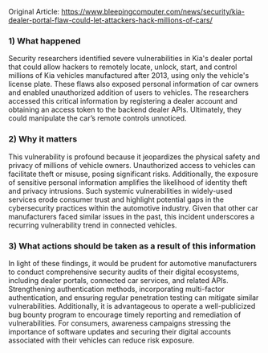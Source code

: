 Original Article: https://www.bleepingcomputer.com/news/security/kia-dealer-portal-flaw-could-let-attackers-hack-millions-of-cars/

### 1) What happened

Security researchers identified severe vulnerabilities in Kia's dealer portal that could allow hackers to remotely locate, unlock, start, and control millions of Kia vehicles manufactured after 2013, using only the vehicle's license plate. These flaws also exposed personal information of car owners and enabled unauthorized addition of users to vehicles. The researchers accessed this critical information by registering a dealer account and obtaining an access token to the backend dealer APIs. Ultimately, they could manipulate the car’s remote controls unnoticed.

### 2) Why it matters

This vulnerability is profound because it jeopardizes the physical safety and privacy of millions of vehicle owners. Unauthorized access to vehicles can facilitate theft or misuse, posing significant risks. Additionally, the exposure of sensitive personal information amplifies the likelihood of identity theft and privacy intrusions. Such systemic vulnerabilities in widely-used services erode consumer trust and highlight potential gaps in the cybersecurity practices within the automotive industry. Given that other car manufacturers faced similar issues in the past, this incident underscores a recurring vulnerability trend in connected vehicles.

### 3) What actions should be taken as a result of this information

In light of these findings, it would be prudent for automotive manufacturers to conduct comprehensive security audits of their digital ecosystems, including dealer portals, connected car services, and related APIs. Strengthening authentication methods, incorporating multi-factor authentication, and ensuring regular penetration testing can mitigate similar vulnerabilities. Additionally, it is advantageous to operate a well-publicized bug bounty program to encourage timely reporting and remediation of vulnerabilities. For consumers, awareness campaigns stressing the importance of software updates and securing their digital accounts associated with their vehicles can reduce risk exposure.